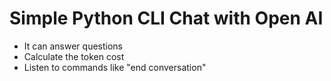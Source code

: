 # Simple Python CLI Chat with Open AI


* It can answer questions
* Calculate the token cost
* Listen to commands like "end conversation"

  
